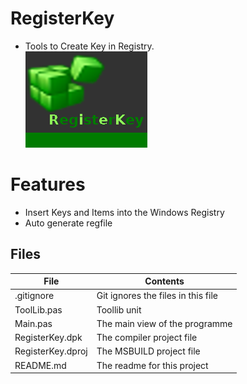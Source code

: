 # RegisterKey
- Tools to Create Key in Registry.            
![](RegisterKey.png) 


# Features  

- Insert Keys and Items into the Windows Registry
- Auto generate regfile


## Files

| File | Contents | 
| --- | --- |
| .gitignore | Git ignores the files in this file |
| ToolLib.pas | Toollib unit |
| Main.pas | The main view of the programme |
| RegisterKey.dpk | The compiler project file |
| RegisterKey.dproj | The MSBUILD project file |
| README.md | The readme for this project |

